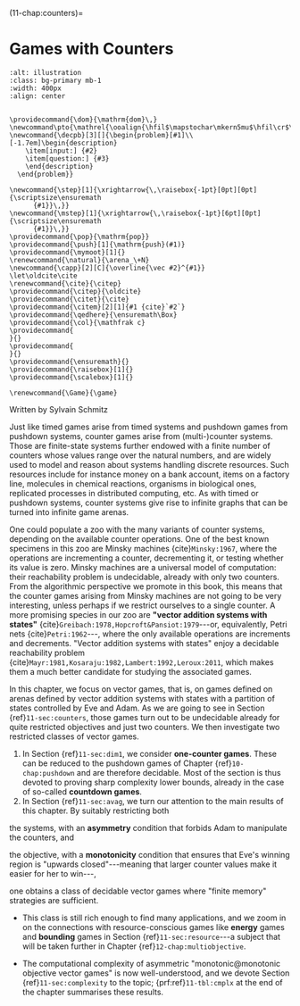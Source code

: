 (11-chap:counters)=
# Games with Counters

```{image} ./../Illustrations/11.jpg
:alt: illustration
:class: bg-primary mb-1
:width: 400px
:align: center
```

```{math}

\providecommand{\dom}{\mathrm{dom}\,}
\newcommand\pto{\mathrel{\ooalign{\hfil$\mapstochar\mkern5mu$\hfil\cr$\to$\cr}}}
\newcommand{\decpb}[3][]{\begin{problem}[#1]\\[-1.7em]\begin{description}     
    \item[input:] {#2}
    \item[question:] {#3}
    \end{description}
  \end{problem}}

\newcommand{\step}[1]{\xrightarrow{\,\raisebox{-1pt}[0pt][0pt]{\scriptsize\ensuremath
      {#1}}\,}}
\newcommand{\mstep}[1]{\xrightarrow{\,\raisebox{-1pt}[6pt][0pt]{\scriptsize\ensuremath
      {#1}}\,}}
\providecommand{\pop}{\mathrm{pop}}
\providecommand{\push}[1]{\mathrm{push}(#1)}
\providecommand{\mymoot}[1]{}
\renewcommand{\natural}{\arena_\+N}
\newcommand{\capp}[2][C]{\overline{\vec #2}^{#1}}
\let\oldcite\cite
\renewcommand{\cite}{\citep}
\providecommand{\citep}{\oldcite}
\providecommand{\citet}{\cite}
\providecommand{\citem}[2][1]{#1 {cite}`#2`}
\providecommand{\qedhere}{\ensuremath\Box}
\providecommand{\col}{\mathfrak c}
\providecommand{
}{}
\providecommand{
}{}
\providecommand{\ensuremath}{}
\providecommand{\raisebox}[1]{}
\providecommand{\scalebox}[1]{}

\renewcommand{\Game}{\game}

```


Written by Sylvain Schmitz



Just like timed games arise from timed systems and pushdown games
from pushdown systems, counter games arise from (multi-)counter
systems.  Those are finite-state systems further endowed with a
finite number of counters whose values range over the natural numbers,
and are widely used to model and reason about systems handling
discrete resources.  Such resources include for instance money on a
bank account, items on a factory line, molecules in chemical
reactions, organisms in biological ones, replicated processes in
distributed computing, etc.  As with timed or pushdown systems,
counter systems give rise to infinite graphs that can be turned into
infinite game arenas.

 One could populate a zoo with the many variants of counter systems,
depending on the available counter operations.  One of the best known
specimens in this zoo are Minsky machines {cite}`Minsky:1967`,
where the operations are incrementing a counter, decrementing it, or
testing whether its value is zero.  Minsky machines are a universal
model of computation: their reachability problem is undecidable,
already with only two counters.  From the algorithmic perspective we
promote in this book, this means that the counter games arising from
Minsky machines are not going to be very interesting, unless perhaps
if we restrict ourselves to a single counter.  A more promising
species in our zoo are **"vector addition systems with
  states"** {cite}`Greibach:1978,Hopcroft&Pansiot:1979`---or,
equivalently, Petri nets {cite}`Petri:1962`---, where the only
available operations are increments and decrements.  "Vector addition
systems with states" enjoy a decidable reachability
problem {cite}`Mayr:1981,Kosaraju:1982,Lambert:1992,Leroux:2011`, which
makes them a much better candidate for studying the associated games.

In this chapter, we focus on vector games, that is, on games defined
on arenas defined by vector addition systems with states with a
partition of states controlled by Eve and Adam.  As we are going to
see in Section {ref}`11-sec:counters`, those games turn out to be undecidable
already for quite restricted objectives and just two counters.  We
then investigate two restricted classes of vector games.

1.  In Section {ref}`11-sec:dim1`, we consider **one-counter games**.  These can
  be reduced to the pushdown games of Chapter {ref}`10-chap:pushdown` and are
  therefore decidable.  Most of the section is thus devoted to proving
  sharp complexity lower bounds, already in the case of so-called
  **countdown games**.
2.  In Section {ref}`11-sec:avag`, we turn our attention to the main results of
  this chapter.  By suitably restricting both

  the systems, with an
  **asymmetry** condition that forbids Adam to manipulate the
  counters, and
  
  the objective, with a **monotonicity**
    condition that ensures that Eve\'s winning region is "upwards
    closed"---meaning that larger counter values make it easier for
    her to win---,
  
  one obtains a class of decidable vector games where "finite
  memory" strategies are sufficient.
  
  *    This class is still rich enough to find many applications, and we
  zoom in on the connections with resource-conscious games like
  **energy** games and **bounding** games in
  Section {ref}`11-sec:resource`---a subject that will be taken further in
  Chapter {ref}`12-chap:multiobjective`.
  
  *  The computational complexity of asymmetric "monotonic@monotonic
  objective vector games" is now well-understood, and we devote
  Section {ref}`11-sec:complexity` to the topic; {prf:ref}`11-tbl:cmplx` at the end of
  the chapter summarises these results.













